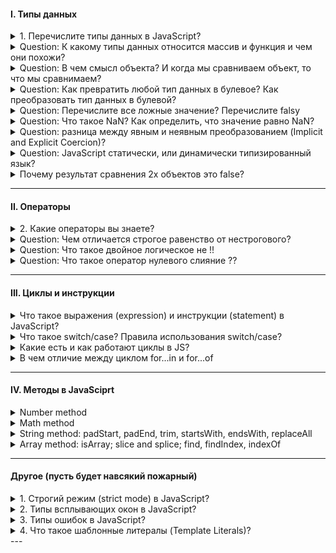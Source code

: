 #### I. Типы данных

<details>
<summary> 1. Перечислите типы данных в JavaScript? </summary>
В JavaScript существует 8 типов данных, их можно разделить на примитивные и ссылочные. К примитивным относятся следующие типы:

- `string` (строка),

- `number` (число),

- `biginit`,

- `boolean`,

- `symbol` (уникальный идентификатор) - необходимо для создания уникальных id, чтобы создать его необходимо написать функцию Symbol(""). Если сравнить два одниковых символа между собой, они никогда не равны

- `null`,

- `undefined`

А к ссылочному относится:

- `object`. А определить тип данных можно с помощью typeOf. 

<details>
<summary>Question: В чем отличие между null и undefined?</summary>

Стоит отметить, что разница между null и undefined в том, что `Undefined` - это когда переменная объявлена, но мы ей не присвоенно значение, а `null` - когда мы присвоили значение специально, и как бы говорим, что у нас есть переменная и она пустая.

</details>

</details>

<details>
<summary>Question: К какому типы данных относится массив и функция и чем они похожи?</summary>
Это все объект.
</details>

<details>
<summary> Question: В чем смысл объекта? И когда мы сравниваем объект, то что мы сравнимаем? </summary>
В нем можно хранить данные с помощью ключ и значения. Когда мы сравниваем объект, то мы сравниваем ссылки на объект
</details>

</details>

<details>
<summary>Question: Как превратить любой тип данных в булевое? Как преобразовать тип данных в булевой?</summary>

В JS мы можем явно преобразовать типы, всего их три: String(), Boolean(), Number() - и все они являются функциями.

Чтобы превартить тип данных в булевый можно использовать:

1. Функцию Boolean(null)
2. !! (Два логических не)

Чтобы превратить тип данных в числовое можно использовать:

1. Функцию Number('5')
2. метод parseInt("5")

Что превратить тип данных в строку можно использовать:

1. Функцию String(null)
2. Или через метод Object.prototype.toString(43)
</details>

<details>
<summary>Question: Перечислите все ложные значение? Перечислите falsy</summary>

Falsy - это следующие значение: "", 0, null, undefined, NaN, false. А все остальное уже true

</details>

<details>
<summary>Question: Что такое NaN? Как определить, что значение равно NaN?</summary>

NaN расшифровывается как not-a-number, что означает не является числом. Мы получаем его когда выполняем математическую операцию неправильно. Например, если мы возьмем строку и какое-то число, то оно нам даст NaN. А его особенностью можно выделить то, что она не равна ничему даже самому себе как в строгом, так и в нестрогом сравнении. Для того, чтобы проверить, что число не является числом использует функцию isNaN()

</details>

<details>
<summary>Question: разница между явным и неявным преобразованием (Implicit and Explicit Coercion)?</summary>

Неявное преобразование происходит автоматически путем арифмитические действий, а явное когда мы указываем тип специально через функции Number или ParseInt, функцию String или метод toString, Boolean или двойное логическое !!

</details>

<details>
<summary>Question: JavaScript статически, или динамически типизированный язык? </summary>

Динамически типизированный язык, так как происходит автоматическое преобразование типов

</details>

<details>
<summary>Почему результат сравнения 2х объектов это false? </summary>

Примитивные типы данных сравниваются по значению, а объекты по ссылке. И если у нас две одинаковые объекты, то ссылки у них разные. Поэтому сравнения двух одинаковых объектов - это всегда false. 
</details>

</details>

---

#### II. Операторы

<details>
<summary> 2. Какие операторы вы знаете? </summary>

I. Арифмитические операторы:

- сложения,
- вычитания,
- умножения,
- делание,
- возведение в стене `**`
- взятия от остатка `%`

II. Логические операторы:

- Или (||) - возвращает true, если одно из значений верно
- И (&&) - возвращает true только в том случае, если оба значеные верны, а вернет он последнее значение. Однако если все таки одно из значений false, то дальше он не пойдет.
- ! (Логическое не) - меняет значение на противоположное, стоит упомянуть также про

К особенностям стоит отметить, что есть также приоритетность, но если мы обернем в скобки то данная приоритетность уже не будет иметь разницы.

III. Операторы сравнения:

- больше, меньше, меньше или равно, больше или равно,
- нестрогое (==) и строгое равенство (===),
- не равно (!=).
</details>

<details>
<summary>Question: Чем отличается строгое равенство от нестрогового?</summary>

Строгое равенство отличается от нестрогого тем, что нестрогое сравнивает только значения без приведения типов, а строгая сравнивает и значения и типы

</details>

<details>
<summary>Question: Что такое двойное логическое не !!</summary>

Он нужен для преобразований значений к булевому значению.

Допилить идею: Если мы применим его к строке, то оно сначало станет булевое, а после этого к ней применится логическое отрицание.

</details>

<details>
<summary>Question: Что такое оператор нулевого слияние ??</summary>

Он возвращает значение правого операнда, если левый операнд содержит null или undefined, в противном случае возвращается значение левого операнда. Он похож на или, так как он возвращает правый операнд если в левом хранится ложное значение, а не только null / undefined

</details>

---

#### III. Циклы и инструкции

<details>
<summary>Что такое выражения (expression) и инструкции (statement) в JavaScript?</summary>

I. Выражение - это арифмитическое действие. Например:`+, -, *, /, %, >, =, ==, i++, --i`, `Math.random - случайное число.

II. Инструкция - это фрагмент кода, который выполняет определенное действие. К инструкциям относятся: `if, if-else, while, for, for..in, for..of switch, for-in, объявления переменных`

</details>

<details>
<summary>Что такое switch/case? Правила использования switch/case?</summary>

Конструкция switch...case больше относится к инструкции. Например: у нас есть переменная let a: 1 + 1. Затем мы пишем конструкцию switch и внутри скобок пишем переменную a, после с помощью кейса мы описываем так называемую логику и внутри кейса указываем break. Если его не указать то код наш будет идти дальше, то есть break указывает на то, что нам необходимо завершить проверку или прекратить. 

Правила:

1. Условия должно быть число или строка
2. Не допускается дублирования значений
3. Инструкция дефолт является опциональная
4. Если не для одного не найдено совпадение выполняется блок default
5. Break используется для остановки цикла, если мы его не укажем то цикл продолжится

</details>


<details>
<summary> Какие есть и как работают циклы в JS? </summary>

Цикл - это когда нам необходимо какое-то действие повторить несколько раз

- for (let i=..; i > str; i++)
- for ... in
- for ... of

- While... — сначала проверяет условия, а потом их выполняет, и так по кругу. Цикл будет повторятся пока условия верно
- Do...while — сначала выполняет условия, а потом их проверяет, и так по кругу.

</details>

<details>
<summary>В чем отличие между циклом for...in и for...of</summary>

for ... in - для перебора объекта, и если мы используем его в массиве, то переберутся только ключи в массиве.
for ... of - для перебора массива, перебираются как значения так и ключи


С помощью цикла for..in мы перебираем ключи объекта, а если мы говорим про массив, то перебираемым св-вами являются ключи элементов массива, которые являются индексами. А с помощью for ... of мы перебираем уже значения массива. 

</details>


---

#### IV. Методы в JavaSciprt

<details>
<summary>Number method</summary>

1. `Number.prototype.toString()` - берет число и преобразует его в строку
2. `Number.parseInt()` - берет строку и преобразует в число
3. `Number.isNaN()` - проверяет, является ли значения числа наном

</details>


<details>
<summary>Math method </summary>

Например у нас есть много чисел и если нам надо
1. `Math.min(1, 2, 3)` - вернуть минимальное число
2. `Math.max(2, 3, 4)` - вернуть максимальное число

Или если нам надо получить случайное число, то мы можем использовать `Math.random(1, 2, 3)`

Если нам надо будет округлить, то нам помогут следующие методы
1. `Math.random()` - округляет в ближайшему целому
2. `Math.floor()` - округляет в меньшую степень
3. `Math.ceil()` - округляет в большую степень

Есть также метод, который удаляет числа после точки - это `Math.trunc()`


</details>

<details>
<summary>String method: padStart, padEnd, trim, startsWith, endsWith, replaceAll </summary>

Они нужны для того, чтобы дополнять строку до нужного размер. Оба принимаются два аргументе: `длина (число)` и символ (строка), которая будет заполнять оставщуюся длину. Если его не указать, то он будет в видепустой строки

1. `String.prototype.padStart()` => подставляет дополнительные символы перед началом строки (слева)
2. `String.prototype.padEnd()` => подставляет дополнительные символы перед концом строки (справа)
3. `String.prototype.trim()` => удаляет пробельные символы как в начале так и в конце строки

Данные методы определяются начинается или заканчивается ли строка требуемыми символами, тем самым помогают определить соответствие в начале и в конце. Принимают два аргумент: `символы`, которые будут искаться в строке и второй `число`, с которого начнется поиск. 

Методы строк: .startsWith() и .endsWith() проверяют начинается-ли (заканчивается) строка с определенным  символом. 
4. `String.prototype.startsWith()` => начинается ли строка с данного метода
5. `String.prototype.endsWith()` => заканчивается ли строка с данным словом. 

6. `String.prototype.replaceAll()` => у нас есть одно строковое предложение и мы хотим в этой предложенние заменить все слова на другие. Например: у кошки была кошка по имени Мушка, мы хотим кошку заменить на утку. Получается у утки была утка по имени Мушка. 


</details>

<details>
<summary>Array method: isArray; slice and splice; find, findIndex, indexOf</summary>

1. `Array.isArray()` => проверяет является ли значение массивом

2. `Array.prototype.slice()` - возвращает новый массив с выбраннами элементами (индексами) со стораго массив. Он принимает необязательные аргументы в виде начало индекса и конец его, по которому будуться извлекаться данные. Однако стоит упомянуть, что индексы могут быть и отрицательными, а это значит, что они будут извлекаться с конца. Если мы ничего не укажем то он вернет новый массив со старыми элементе. 

3. `Array.prototype.splice()` - нужен для удаления или добавления в или из массива. Аргументы: начальный индекс по которому начнется изменения массива, если укажем отрицательный индекс, то работу начнет с конца. И два необязательных аргумента: какое кол-во необходимо удалить элемментов в массиве и что добавить к массиву элемент

Следующие методы нужны для поиска в массиве. Они (find, findIndex) принимают в качестве аргумента функцию, только indexOf принимает в качестве аргумента обычное значение
4. `Array.prototype.find()` - вернёт первый найденный в массиве элемент, который подходит под условие.

5. `Array.prototype.findIndex()` - возвращает индекс первого найденного в массиве элемента, который подходит под условие, в противном случае -1 вернет

6. `Array.prototype.indexOf()` -  вернётся индекс первого найденного элемента или -1, если ничего не нашлось



Следующие методы необходимы для перебора массива, они проверяются соответствует ли условия переданных в функции, после чего возвращают полученный результат в виде булеан. 

7. `Array.prototype.some()` - перебирает массив и смотрит соответвствует ли один конкретный элемент в массиве логическому условию.

8. `Array.prototype.every()` -  перебирает массив и смотрит соответвствует ли все элементы в массиве логическому условию.

```
[2, 5, 8, 1, 4].some(elem => elem > 10);                // false
[12, 5, 8, 1, 4].some(elem => elem > 10);               // true
[12, 5, 8, 130, 44].every(elem => elem >= 10);          // false
[12, 54, 18, 130, 44].every(elem => elem >= 10);        // true
```

9. `Array.prototype.forEach()` и `Array.prototype.map()` => отличие заключается в том, что forEach() меняет исходный массив, а map возвращает новый. Еще одним отличиям является то, что если мы используем .map, то мы можем использовать
и другие методы. 


10. `Array.prototype.includes()` - определяет, содержит ли массив определённый элемент, возвращая в зависимости от этого true или false.

Данные методы меняют исходный массив - модифириует массив
11. `Array.prototype.push()` - добавляет элементы в конец массива и возвращает новую длину массива.
12. `Array.prototype.pop()` - удаляет из массива последний элемент и возвращает его значение.
13. `Array.prototype.shift()` - удаляет из массива первый элемент и возвращает его значение. 
14. `Array.prototype.unshift()` - добавляет элементы в начало массива и возвращают новую длину массива.

Что будет работать быстрее? => Pop и push - так как их задача лишь добавить или удалить элемент в конце массива, а shift и unshift медленее так как помимо удаление или добавления первого элемент они будут сдвигать массив вправо или влево. 


15. `Array.prototype.flat()` - у нас есть массив, внутри которого есть еще массивы и данный метод уменьшает вложенность массива на число которое мы указали внутри скобок, также мы можем написать Infinity и удалим все вложенности. Также его особенностью является удаления пустых строк
16. `Array.prototype.flatMaP()` - это смесь двух методов: `.map` и введенного метода `flat` - сначала применяет функцию к каждому элементу, а потом преобразует полученный результат в плоскую структуру или раскрывает подмассивы и помещает их в массив

</details>

</details>


---

#### Другое (пусть будет навсякий пожарный)

<details>
<summary> 1. Строгий режим (strict mode) в JavaScript?</summary>

Он появился в ЕС5, и он говорит, что наш код будет работать в строгом режиме в JS. Чтобы его использовать необходимо написать 'use strict' либо в начале скрипта либо внутри функции. Если мы его напишем в начале скрипта, то он будет иметь глобальную область видимости, а если напишем внутри функции, то будет иметь локальную область видимости. Например если мы объявим объект без переменной или продублируем параметры внутри функции

```
"use strict";
x = {p1:10, p2:20};      // This will cause an error
function x2(p1, p1) {};   // This will cause an error
```

</details>

<details>
<summary> 2. Типы всплывающих окон в JavaScript?</summary>

`alert` - выводить информацию во всплывающем окне;

`confirm` - спрашивать соглашение во всплывающем окне; подтвердить по ОК или Отмену

`prompt` - всплывающем окно, где просят написать что-то в инпут поле

</details>

<details>
<summary> 3. Типы ошибок в JavaScript? </summary>

1. SyntaxError - синтаксическая ошибка возникает когда мы написали неправильно какое-то слово: reutrn

2. RefferenceError - возникает когда js не может найти какую-то ссылку в которой мы пытаемся получить доступ. Например хотим определенную переменную найти а его нет

3. TypeError - возникает когда мы хотим методы определенных типов преобразовать на типов у которого этого метода нет.

</details>



<details>
<summary> 4. Что такое шаблонные литералы (Template Literals)?</summary>

Шаблонные литаралы - это обратные кавычки, внутри обратные кавычек мы можем с помощью знака доллара и фигурными скобками (${выражение}).
</details>
---
